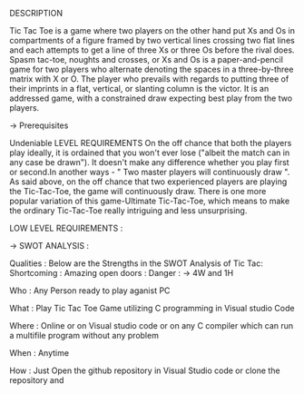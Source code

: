 DESCRIPTION

Tic Tac Toe is a game where two players on the other hand put Xs and Os in compartments of a figure framed by two vertical lines crossing two flat lines and each attempts to get a line of three Xs or three Os before the rival does. Spasm tac-toe, noughts and crosses, or Xs and Os is a paper-and-pencil game for two players who alternate denoting the spaces in a three-by-three matrix with X or O. The player who prevails with regards to putting three of their imprints in a flat, vertical, or slanting column is the victor. It is an addressed game, with a constrained draw expecting best play from the two players.

-> Prerequisites

Undeniable LEVEL REQUIREMENTS
On the off chance that both the players play ideally, it is ordained that you won't ever lose ("albeit the match can in any case be drawn"). It doesn't make any difference whether you play first or second.In another ways - " Two master players will continuously draw ". As said above, on the off chance that two experienced players are playing the Tic-Tac-Toe, the game will continuously draw. There is one more popular variation of this game-Ultimate Tic-Tac-Toe, which means to make the ordinary Tic-Tac-Toe really intriguing and less unsurprising.

LOW LEVEL REQUIREMENTS :

-> SWOT ANALYSIS :

Qualities : Below are the Strengths in the SWOT Analysis of Tic Tac:
Shortcoming :
Amazing open doors :
Danger :
-> 4W and 1H

Who : Any Person ready to play aganist PC

What : Play Tic Tac Toe Game utilizing C programming in Visual studio Code

Where : Online or on Visual studio code or on any C compiler which can run a multifile program without any problem

When : Anytime

How : Just Open the github repository in Visual Studio code or clone the repository and
